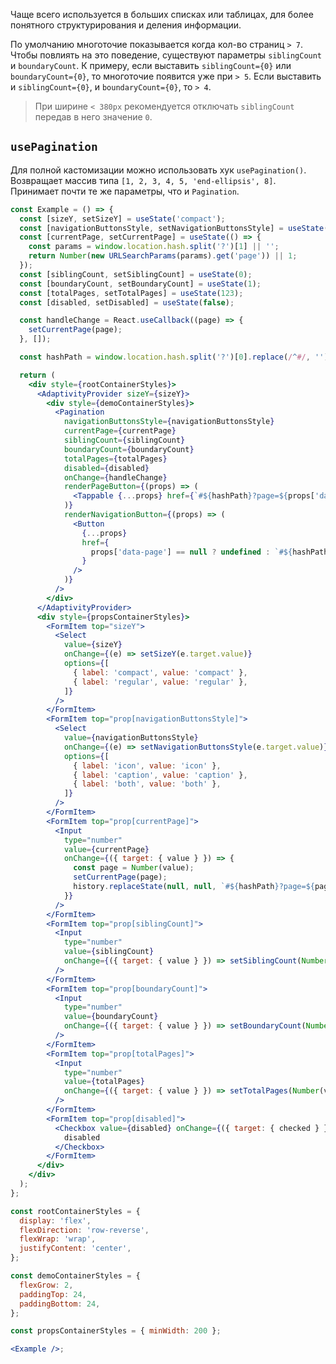 Чаще всего используется в больших списках или таблицах, для более понятного структурирования и деления информации.

По умолчанию многоточие показывается когда кол-во страниц `> 7`. Чтобы повлиять на это поведение, существуют параметры `siblingCount` и `boundaryCount`.
К примеру, если выставить `siblingCount={0}` или `boundaryCount={0}`, то многоточие появится уже при `> 5`.
Если выставить и `siblingCount={0}`, и `boundaryCount={0}`, то `> 4`.

> При ширине `< 380px` рекомендуется отключать `siblingCount` передав в него значение `0`.

## `usePagination`

Для полной кастомизации можно использовать хук `usePagination()`. Возвращает массив типа `[1, 2, 3, 4, 5, 'end-ellipsis', 8]`. Принимает почти те же параметры, что и `Pagination`.

```jsx { "props": { "layout": false, "adaptivity": true, "iframe": false } }
const Example = () => {
  const [sizeY, setSizeY] = useState('compact');
  const [navigationButtonsStyle, setNavigationButtonsStyle] = useState('icon');
  const [currentPage, setCurrentPage] = useState(() => {
    const params = window.location.hash.split('?')[1] || '';
    return Number(new URLSearchParams(params).get('page')) || 1;
  });
  const [siblingCount, setSiblingCount] = useState(0);
  const [boundaryCount, setBoundaryCount] = useState(1);
  const [totalPages, setTotalPages] = useState(123);
  const [disabled, setDisabled] = useState(false);

  const handleChange = React.useCallback((page) => {
    setCurrentPage(page);
  }, []);

  const hashPath = window.location.hash.split('?')[0].replace(/^#/, '');

  return (
    <div style={rootContainerStyles}>
      <AdaptivityProvider sizeY={sizeY}>
        <div style={demoContainerStyles}>
          <Pagination
            navigationButtonsStyle={navigationButtonsStyle}
            currentPage={currentPage}
            siblingCount={siblingCount}
            boundaryCount={boundaryCount}
            totalPages={totalPages}
            disabled={disabled}
            onChange={handleChange}
            renderPageButton={(props) => (
              <Tappable {...props} href={`#${hashPath}?page=${props['data-page']}`} />
            )}
            renderNavigationButton={(props) => (
              <Button
                {...props}
                href={
                  props['data-page'] == null ? undefined : `#${hashPath}?page=${props['data-page']}`
                }
              />
            )}
          />
        </div>
      </AdaptivityProvider>
      <div style={propsContainerStyles}>
        <FormItem top="sizeY">
          <Select
            value={sizeY}
            onChange={(e) => setSizeY(e.target.value)}
            options={[
              { label: 'compact', value: 'compact' },
              { label: 'regular', value: 'regular' },
            ]}
          />
        </FormItem>
        <FormItem top="prop[navigationButtonsStyle]">
          <Select
            value={navigationButtonsStyle}
            onChange={(e) => setNavigationButtonsStyle(e.target.value)}
            options={[
              { label: 'icon', value: 'icon' },
              { label: 'caption', value: 'caption' },
              { label: 'both', value: 'both' },
            ]}
          />
        </FormItem>
        <FormItem top="prop[currentPage]">
          <Input
            type="number"
            value={currentPage}
            onChange={({ target: { value } }) => {
              const page = Number(value);
              setCurrentPage(page);
              history.replaceState(null, null, `#${hashPath}?page=${page}`);
            }}
          />
        </FormItem>
        <FormItem top="prop[siblingCount]">
          <Input
            type="number"
            value={siblingCount}
            onChange={({ target: { value } }) => setSiblingCount(Number(value))}
          />
        </FormItem>
        <FormItem top="prop[boundaryCount]">
          <Input
            type="number"
            value={boundaryCount}
            onChange={({ target: { value } }) => setBoundaryCount(Number(value))}
          />
        </FormItem>
        <FormItem top="prop[totalPages]">
          <Input
            type="number"
            value={totalPages}
            onChange={({ target: { value } }) => setTotalPages(Number(value))}
          />
        </FormItem>
        <FormItem top="prop[disabled]">
          <Checkbox value={disabled} onChange={({ target: { checked } }) => setDisabled(checked)}>
            disabled
          </Checkbox>
        </FormItem>
      </div>
    </div>
  );
};

const rootContainerStyles = {
  display: 'flex',
  flexDirection: 'row-reverse',
  flexWrap: 'wrap',
  justifyContent: 'center',
};

const demoContainerStyles = {
  flexGrow: 2,
  paddingTop: 24,
  paddingBottom: 24,
};

const propsContainerStyles = { minWidth: 200 };

<Example />;
```
